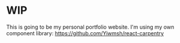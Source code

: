 # WIP

This is going to be my personal portfolio website. I'm using my own component library: https://github.com/Yiwmsh/react-carpentry
